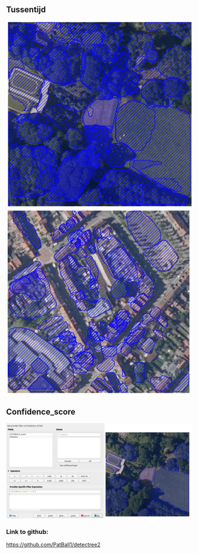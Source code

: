 ## Tussentijd
![Firt try](./img/First.png)
![Firt try](./img/First2.png)

## Confidence_score
![Confidence_score](./img/ConfScore.png)

### Link to github: 
https://github.com/PatBall1/detectree2 